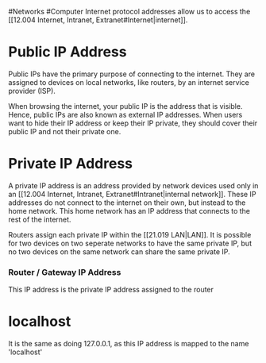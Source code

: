 #Networks #Computer 
Internet protocol addresses allow us to access the [[12.004 Internet, Intranet, Extranet#Internet|internet]]. 
# Public IP Address
Public IPs have the primary purpose of connecting to the internet.
They are assigned to devices on local networks, like routers, by an internet service provider (ISP).

When browsing the internet, your public IP is the address that is visible. Hence, public IPs are also known as external IP addresses.
When users want to hide their IP address or keep their IP private, they should cover their public IP and not their private one.

# Private IP Address
A private IP address is an address provided by network devices used only in an [[12.004 Internet, Intranet, Extranet#Intranet|internal network]].
These IP addresses do not connect to the internet on their own, but instead to the home network.
This home network has an IP address that connects to the rest of the internet.

Routers assign each private IP within the [[21.019 LAN|LAN]]. It is possible for two devices on two seperate networks to have the same private IP, but no two devices on the same network can share the same private IP.

### Router / Gateway IP Address
This IP address is the private IP address assigned to the router

# localhost
It is the same as doing 127.0.0.1, as this IP address is mapped to the name 'localhost'
